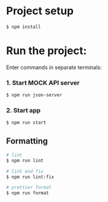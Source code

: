 # Project setup

```bash
$ npm install
```

# Run the project:

Enter commands in separate terminals:

### 1. Start MOCK API server

```bash
$ npm run json-server
```

### 2. Start app

```bash
$ npm run start
```

## Formatting

```bash
# lint
$ npm run lint

# lint and fix
$ npm run lint:fix

# prettier format
$ npm run format
```
